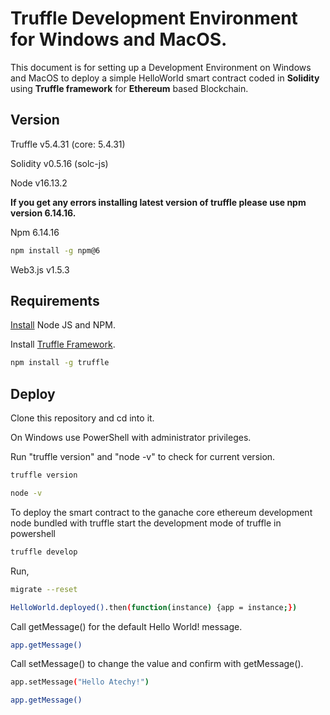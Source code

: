 # Truffle Development Environment for Windows and MacOS.

This document is for setting up a Development Environment on Windows and MacOS to deploy a simple HelloWorld smart contract coded in **Solidity** using **Truffle framework** for **Ethereum** based Blockchain.

## Version

Truffle v5.4.31 (core: 5.4.31)  

Solidity v0.5.16 (solc-js)  

Node v16.13.2  

**If you get any errors installing latest version of truffle please use npm version 6.14.16.**  

Npm 6.14.16  

```bash
npm install -g npm@6
```

Web3.js v1.5.3    

## Requirements

[Install](https://nodejs.org/en/) Node JS and NPM. 

Install [Truffle Framework](https://trufflesuite.com/index.html).  

```bash
npm install -g truffle
``` 

## Deploy  

Clone this repository and cd into it.  

On Windows use PowerShell with administrator privileges.

Run "truffle version" and "node -v" to check for current version.  

```bash
truffle version
```

```bash
node -v
```

To deploy the smart contract to the ganache core ethereum development node bundled with truffle start the development mode of truffle in powershell

```bash
truffle develop
```

Run,

```bash
migrate --reset
```

```bash
HelloWorld.deployed().then(function(instance) {app = instance;})
```

Call getMessage() for the default Hello World! message.

```bash
app.getMessage()
```

Call setMessage() to change the value and confirm with getMessage().

```bash
app.setMessage("Hello Atechy!")
```

```bash
app.getMessage()
```

